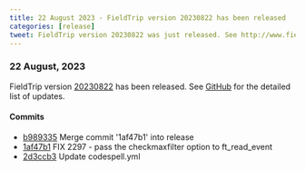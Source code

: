 ```yaml
---
title: 22 August 2023 - FieldTrip version 20230822 has been released
categories: [release]
tweet: FieldTrip version 20230822 was just released. See http://www.fieldtriptoolbox.org/#22-august-2023
---
```


### 22 August, 2023

FieldTrip version [20230822](http://github.com/fieldtrip/fieldtrip/releases/tag/20230822) has been released.
See [GitHub](https://github.com/fieldtrip/fieldtrip/compare/20230819...20230822) for the detailed list of updates.

#### Commits

- [b989335](http://github.com/fieldtrip/fieldtrip/commit/b989335) Merge commit '1af47b1' into release
- [1af47b1](http://github.com/fieldtrip/fieldtrip/commit/1af47b1) FIX 2297 - pass the checkmaxfilter option to ft_read_event
- [2d3ccb3](http://github.com/fieldtrip/fieldtrip/commit/2d3ccb3) Update codespell.yml
